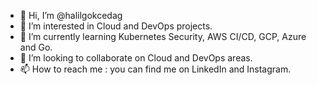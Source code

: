 - 👋 Hi, I’m @halilgokcedag
- 👀 I’m interested in Cloud and DevOps projects.
- 🌱 I’m currently learning Kubernetes Security, AWS CI/CD, GCP, Azure and Go.
- 💞️ I’m looking to collaborate on Cloud and DevOps areas.
- 📫 How to reach me : you can find me on LinkedIn and Instagram.

<!---
halilgokcedag/halilgokcedag is a ✨ special ✨ repository because its `README.md` (this file) appears on your GitHub profile.
You can click the Preview link to take a look at your changes.
--->
